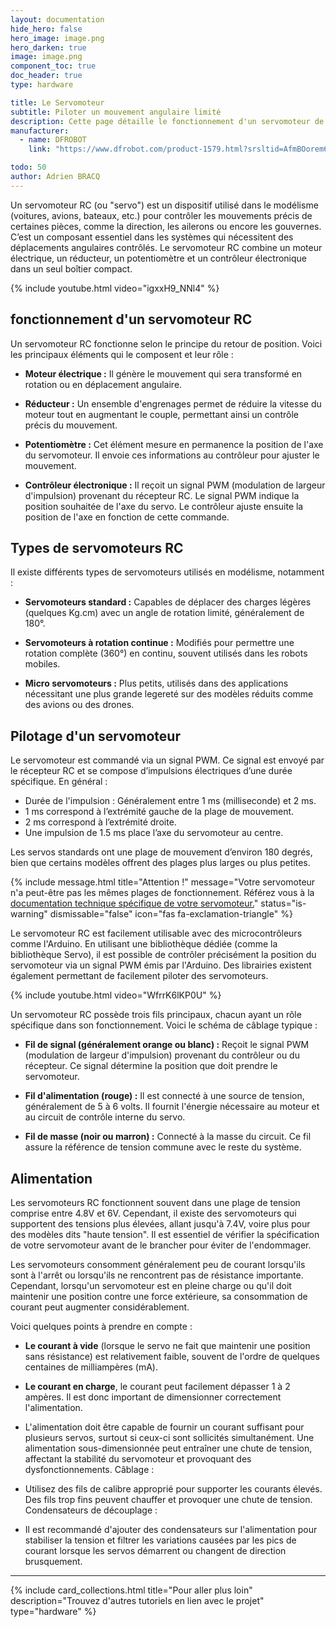 ```yaml
---
layout: documentation
hide_hero: false
hero_image: image.png
hero_darken: true
image: image.png
component_toc: true
doc_header: true
type: hardware

title: Le Servomoteur
subtitle: Piloter un mouvement angulaire limité
description: Cette page détaille le fonctionnement d'un servomoteur de modélisme
manufacturer:
  - name: DFROBOT
    link: "https://www.dfrobot.com/product-1579.html?srsltid=AfmBOorem6wkmSQTQ24bbT6QkenmrU4cvXBhQ-I-eWCW0snRm54IimzZ"

todo: 50
author: Adrien BRACQ
---
```


Un servomoteur RC (ou "servo") est un dispositif utilisé dans le modélisme (voitures, avions, bateaux, etc.) pour contrôler les mouvements précis de certaines pièces, comme la direction, les ailerons ou encore les gouvernes. C’est un composant essentiel dans les systèmes qui nécessitent des déplacements angulaires contrôlés. Le servomoteur RC combine un moteur électrique, un réducteur, un potentiomètre et un contrôleur électronique dans un seul boîtier compact.

{% include youtube.html video="igxxH9_NNl4" %}

## fonctionnement d'un servomoteur RC

Un servomoteur RC fonctionne selon le principe du retour de position. Voici les principaux éléments qui le composent et leur rôle :

- **Moteur électrique :** Il génère le mouvement qui sera transformé en rotation ou en déplacement angulaire.

- **Réducteur :** Un ensemble d'engrenages permet de réduire la vitesse du moteur tout en augmentant le couple, permettant ainsi un contrôle précis du mouvement.

- **Potentiomètre :** Cet élément mesure en permanence la position de l'axe du servomoteur. Il envoie ces informations au contrôleur pour ajuster le mouvement.

- **Contrôleur électronique :** Il reçoit un signal PWM (modulation de largeur d'impulsion) provenant du récepteur RC. Le signal PWM indique la position souhaitée de l'axe du servo. Le contrôleur ajuste ensuite la position de l'axe en fonction de cette commande.

## Types de servomoteurs RC

Il existe différents types de servomoteurs utilisés en modélisme, notamment :

- **Servomoteurs standard :** Capables de déplacer des charges légères (quelques Kg.cm) avec un angle de rotation limité, généralement de 180°.

- **Servomoteurs à rotation continue :** Modifiés pour permettre une rotation complète (360°) en continu, souvent utilisés dans les robots mobiles.

- **Micro servomoteurs :** Plus petits, utilisés dans des applications nécessitant une plus grande legereté sur des modèles réduits comme des avions ou des drones.

## Pilotage d'un servomoteur

Le servomoteur est commandé via un signal PWM. Ce signal est envoyé par le récepteur RC et se compose d’impulsions électriques d’une durée spécifique. En général :

- Durée de l'impulsion : Généralement entre 1 ms (milliseconde) et 2 ms.
- 1 ms correspond à l’extrémité gauche de la plage de mouvement.
- 2 ms correspond à l’extrémité droite.
- Une impulsion de 1.5 ms place l’axe du servomoteur au centre.

Les servos standards ont une plage de mouvement d’environ 180 degrés, bien que certains modèles offrent des plages plus larges ou plus petites.

{% include message.html title="Attention !" message="Votre servomoteur n'a peut-être pas les mêmes plages de fonctionnement. Référez vous à la [documentation technique spécifique de votre servomoteur.](https://www.feetechrc.com/6v-32kg-analog-steering-gear.html)"
status="is-warning" dismissable="false" icon="fas fa-exclamation-triangle" %}

Le servomoteur RC est facilement utilisable avec des microcontrôleurs comme l'Arduino. En utilisant une bibliothèque dédiée (comme la bibliothèque Servo), il est possible de contrôler précisément la position du servomoteur via un signal PWM émis par l'Arduino. Des librairies existent également permettant de facilement piloter des servomoteurs.

{% include youtube.html video="WfrrK6lKP0U" %}

Un servomoteur RC possède trois fils principaux, chacun ayant un rôle spécifique dans son fonctionnement. Voici le schéma de câblage typique :

- **Fil de signal (généralement orange ou blanc) :** Reçoit le signal PWM (modulation de largeur d'impulsion) provenant du contrôleur ou du récepteur. Ce signal détermine la position que doit prendre le servomoteur.

- **Fil d'alimentation (rouge) :** Il est connecté à une source de tension, généralement de 5 à 6 volts. Il fournit l'énergie nécessaire au moteur et au circuit de contrôle interne du servo.

- **Fil de masse (noir ou marron) :** Connecté à la masse du circuit. Ce fil assure la référence de tension commune avec le reste du système.

## Alimentation

Les servomoteurs RC fonctionnent souvent dans une plage de tension comprise entre 4.8V et 6V. Cependant, il existe des servomoteurs qui supportent des tensions plus élevées, allant jusqu'à 7.4V, voire plus pour des modèles dits "haute tension". Il est essentiel de vérifier la spécification de votre servomoteur avant de le brancher pour éviter de l'endommager.

Les servomoteurs consomment généralement peu de courant lorsqu'ils sont à l'arrêt ou lorsqu'ils ne rencontrent pas de résistance importante. Cependant, lorsqu'un servomoteur est en pleine charge ou qu'il doit maintenir une position contre une force extérieure, sa consommation de courant peut augmenter considérablement.

Voici quelques points à prendre en compte :

- **Le courant à vide** (lorsque le servo ne fait que maintenir une position sans résistance) est relativement faible, souvent de l'ordre de quelques centaines de milliampères (mA).

- **Le courant en charge**, le courant peut facilement dépasser 1 à 2 ampères. Il est donc important de dimensionner correctement l'alimentation.

- L'alimentation doit être capable de fournir un courant suffisant pour plusieurs servos, surtout si ceux-ci sont sollicités simultanément. Une alimentation sous-dimensionnée peut entraîner une chute de tension, affectant la stabilité du servomoteur et provoquant des dysfonctionnements.
Câblage :

- Utilisez des fils de calibre approprié pour supporter les courants élevés. Des fils trop fins peuvent chauffer et provoquer une chute de tension.
Condensateurs de découplage :

- Il est recommandé d'ajouter des condensateurs sur l'alimentation pour stabiliser la tension et filtrer les variations causées par les pics de courant lorsque les servos démarrent ou changent de direction brusquement.

---

{%
  include card_collections.html
  title="Pour aller plus loin"
  description="Trouvez d'autres tutoriels en lien avec le projet"
  type="hardware"
%}